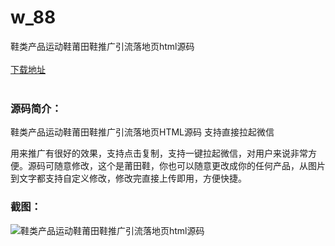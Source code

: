 # w_88
鞋类产品运动鞋莆田鞋推广引流落地页html源码
<br/></br>
[下载地址](https://www.uuid2.com/88.html "下载地址")
<br/></br>
<h3>源码简介：</h3>
<p>鞋类产品运动鞋莆田鞋推广引流落地页HTML源码 支持直接拉起微信<p>
<p>用来推广有很好的效果，支持点击复制，支持一键拉起微信，对用户来说非常方便。源码可随意修改，这个是莆田鞋，你也可以随意更改成你的任何产品，从图片到文字都支持自定义修改，修改完直接上传即用，方便快捷。<p>
<h3>截图：</h3>
<img src="https://www.uuid2.com/wp-content/uploads/img/202105/105753a965.jpg" alt="鞋类产品运动鞋莆田鞋推广引流落地页html源码">
